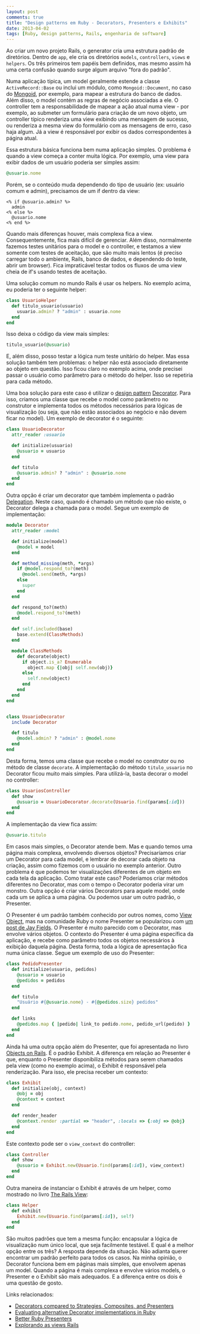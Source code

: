 ```yaml
---
layout: post
comments: true
title: "Design patterns em Ruby - Decorators, Presenters e Exhibits"
date: 2013-04-02
tags: [Ruby, design patterns, Rails, engenharia de software]
---
```

Ao criar um novo projeto Rails, o generator cria uma estrutura padrão de diretórios. Dentro de `app`, ele cria os diretórios `models`, `controllers`, `views` e `helpers`. Os três primeiros tem papéis bem definidos, mas mesmo assim há uma certa confusão quando surge algum arquivo "fora do padrão".

Numa aplicação típica, um model geralmente estende a classe `ActiveRecord::Base` ou inclui um módulo, como `Mongoid::Document`, no caso do [Mongoid](http://mongoid.org), por exemplo, para mapear a estrutura do banco de dados. Além disso, o model contém as regras de negócio associadas a ele. O controller tem a responsabilidade de mapear a ação atual numa view - por exemplo, ao submeter um formulário para criação de um novo objeto, um controller típico renderiza uma view exibindo uma mensagem de sucesso, ou renderiza a mesma view do formulário com as mensagens de erro, caso haja algum. Já a view é responsável por exibir os dados correspondentes à página atual.

Essa estrutura básica funciona bem numa aplicação simples. O problema é quando a view começa a conter muita lógica. Por exemplo, uma view para exibir dados de um usuário poderia ser simples assim:

```ruby
@usuario.nome
```

Porém, se o conteúdo muda dependendo do tipo de usuário (ex: usuário comum e admin), precisamos de um if dentro da view:

```erb
<% if @usuario.admin? %>
  admin
<% else %>
  @usuario.nome
<% end %>
```

Quando mais diferenças houver, mais complexa fica a view. Consequentemente, fica mais difícil de gerenciar. Além disso, normalmente fazemos testes unitários para o model e o controller, e testamos a view somente com testes de aceitação, que são muito mais lentos (é preciso carregar todo o ambiente, Rails, banco de dados, e dependendo do teste, abrir um browser). Fica impraticável testar todos os fluxos de uma view cheia de if's usando testes de aceitação.

Uma solução comum no mundo Rails é usar os helpers. No exemplo acima, eu poderia ter o seguinte helper:

```ruby
class UsuarioHelper
  def titulo_usuario(usuario)
    usuario.admin? ? "admin" : usuario.nome
  end
end
```

Isso deixa o código da view mais simples:

```ruby
titulo_usuario(@usuario)
```

E, além disso, posso testar a lógica num teste unitário do helper. Mas essa solução também tem problemas: o helper não está associado diretamente ao objeto em questão. Isso ficou claro no exemplo acima, onde precisei passar o usuário como parâmetro para o método do helper. Isso se repetiria para cada método.

Uma boa solução para este caso é utilizar o [design pattern](http://en.wikipedia.org/wiki/Software_design_pattern) [Decorator](http://en.wikipedia.org/wiki/Decorator_pattern). Para isso, criamos uma classe que recebe o model como parâmetro no construtor e implementa todos os métodos necessários para lógicas de visualização (ou seja, que não estão associados ao negócio e não devem ficar no model). Um exemplo de decorator é o seguinte:

```ruby
class UsuarioDecorator
  attr_reader :usuario

  def initialize(usuario)
    @usuario = usuario
  end

  def titulo
    @usuario.admin? ? "admin" : @usuario.nome
  end
end
```

Outra opção é criar um decorator que também implementa o padrão [Delegation](http://en.wikipedia.org/wiki/Delegation_pattern). Neste caso, quando é chamado um método que não existe, o Decorator delega a chamada para o model. Segue um exemplo de implementação:

```ruby
module Decorator
  attr_reader :model

  def initialize(model)
    @model = model
  end

  def method_missing(meth, *args)
    if @model.respond_to?(meth)
      @model.send(meth, *args)
    else
      super
    end
  end

  def respond_to?(meth)
    @model.respond_to?(meth)
  end

  def self.included(base)
    base.extend(ClassMethods)
  end

  module ClassMethods
    def decorate(object)
      if object.is_a? Enumerable
        object.map {|obj| self.new(obj)}
      else
        self.new(object)
      end
    end
  end
end


class UsuarioDecorator
  include Decorator

  def titulo
    @model.admin? ? "admin" : @model.nome
  end
end
```

Desta forma, temos uma classe que recebe o model no construtor ou no método de classe `decorate`. A implementação do método `titulo_usuario` no Decorator ficou muito mais simples. Para utilizá-la, basta decorar o model no controller:

```ruby
class UsuariosController
  def show
    @usuario = UsuarioDecorator.decorate(Usuario.find(params[:id]))
  end
end
```

A implementação da view fica assim:

```ruby
@usuario.titulo
```

Em casos mais simples, o Decorator atende bem. Mas e quando temos uma página mais complexa, envolvendo diversos objetos? Precisaríamos criar um Decorator para cada model, e lembrar de decorar cada objeto na criação, assim como fizemos com o usuário no exemplo anterior. Outro problema é que podemos ter visualizações diferentes de um objeto em cada tela da aplicação. Como tratar este caso? Poderíamos criar métodos diferentes no Decorator, mas com o tempo o Decorator poderia virar um monstro. Outra opção é criar vários Decorators para aquele model, onde cada um se aplica a uma página. Ou podemos usar um outro padrão, o Presenter.

O Presenter é um padrão também conhecido por outros nomes, como [View Object](http://blog.codeclimate.com/blog/2012/10/17/7-ways-to-decompose-fat-activerecord-models/), mas na comunidade Ruby o nome Presenter se popularizou com [um post de Jay Fields](http://blog.jayfields.com/2007/03/rails-presenter-pattern.html). O Presenter é muito parecido com o Decorator, mas envolve vários objetos. O contexto do Presenter é uma página específica da aplicação, e recebe como parâmetro todos os objetos necessários à exibição daquela página. Desta forma, toda a lógica de apresentação fica numa única classe. Segue um exemplo de uso do Presenter:

```ruby
class PedidoPresenter
  def initialize(usuario, pedidos)
    @usuario = usuario
    @pedidos = pedidos
  end

  def titulo
    "Usuário #{@usuario.nome} - #{@pedidos.size} pedidos"
  end

  def links
    @pedidos.map { |pedido| link_to pedido.nome, pedido_url(pedido) }
  end
end
```

Ainda há uma outra opção além do Presenter, que foi apresentada no livro [Objects on Rails](http://objectsonrails.com). É o padrão Exhibit. A diferença em relação ao Presenter é que, enquanto o Presenter disponibiliza métodos para serem chamados pela view (como no exemplo acima), o Exhibit é responsável pela renderização. Para isso, ele precisa receber um contexto:

```ruby
class Exhibit
  def initialize(obj, context)
    @obj = obj
    @context = context
  end

  def render_header
    @context.render :partial => "header", :locals => {:obj => @obj}
  end
end
```

Este contexto pode ser o `view_context` do controller:

```ruby
class Controller
  def show
    @usuario = Exhibit.new(Usuario.find(params[:id]), view_context)
  end
end
```

Outra maneira de instanciar o Exhibit é através de um helper, como mostrado no livro [The Rails View](http://pragprog.com/book/warv/the-rails-view):

```ruby
class Helper
  def exhibit
    Exhibit.new(Usuario.find(params[:id]), self)
  end
end
```

São muitos padrões que tem a mesma função: encapsular a lógica de visualização num único local, que seja facilmente testável. E qual é a melhor opção entre os três? A resposta depende da situação. Não adianta querer encontrar um padrão perfeito para todos os casos. Na minha opinião, o Decorator funciona bem em páginas mais simples, que envolvem apenas um model. Quando a página é mais complexa e envolve vários models, o Presenter e o Exhibit são mais adequados. E a diferença entre os dois é uma questão de gosto.

Links relacionados:

- [Decorators compared to Strategies, Composites, and Presenters](http://robots.thoughtbot.com/post/20964851591/decorators-compared-to-strategies-composites-and)
- [Evaluating alternative Decorator implementations in Ruby](http://robots.thoughtbot.com/post/14825364877/evaluating-alternative-decorator-implementations-in)
- [Better Ruby Presenters](http://blog.steveklabnik.com/posts/2011-09-09-better-ruby-presenters)
- [Explorando as views Rails](https://speakerdeck.com/rodrigoospinto/explorando-as-views-rails)
